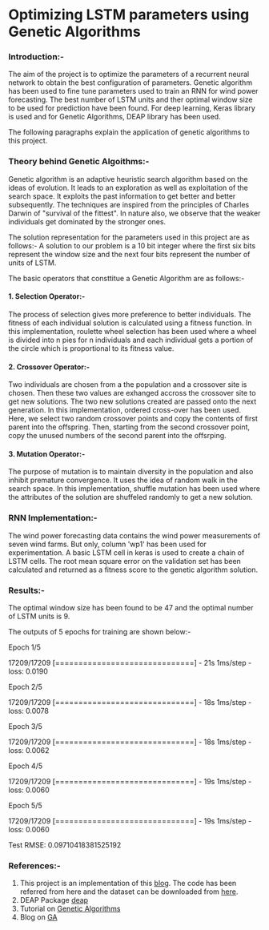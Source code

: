 # Optimizing LSTM parameters using Genetic Algorithms

### Introduction:-
The aim of the project is to optimize the parameters of a recurrent neural network to obtain the best configuration of parameters. Genetic algorithm has been used to fine tune parameters used to train an RNN for wind power forecasting. The best number of LSTM units and ther optimal window size to be used for prediction have been found. For deep learning, Keras library is used and for Genetic Algorithms, DEAP library has been used. 

The following paragraphs explain the application of genetic algorithms to this project.

### Theory behind Genetic Algoithms:-
Genetic algorithm is an adaptive heuristic search algorithm based on the ideas of evolution. It leads to an exploration as well as exploitation of the search space. It exploits the past information to get better and better subsequently. The techniques are inspired from the principles of Charles Darwin of "survival of the fittest". In nature also, we observe that the weaker individuals get dominated by the stronger ones. 

The solution representation for the parameters used in this project are as follows:-
A solution to our problem is a 10 bit integer where the first six bits represent the window size and the next four bits represent the number of units of LSTM.

The basic operators that consttitue a Genetic Algorithm are as follows:-

#### 1. Selection Operator:-
The process of selection gives more preference to better individuals. The fitness of each individual solution is calculated using a fitness function. In this implementation, roulette wheel selection has been used where a wheel is divided into n pies for n individuals and each individual gets a portion of the circle which is proportional to its fitness value.

#### 2. Crossover Operator:-
Two individuals are chosen from a the population and a crossover site is chosen. Then these two values are exhanged accross the crossover site to get new solutions. The two new solutions created are passed onto the next generation. In this implementation, ordered cross-over has been used. Here, we select two random crossover points and copy the contents of first parent into the offspring. Then, starting from the second crossover point, copy the unused numbers of the second parent into the offsrping.

#### 3. Mutation Operator:-
The purpose of mutation is to maintain diversity in the population and also inhibit premature convergence. It uses the idea of random walk in the search space. In this implementation, shuffle mutation has been used where the attributes of the solution are shuffeled randomly to get a new solution.

### RNN Implementation:-
The wind power forecasting data contains the wind power measurements of seven wind farms. But only, column 'wp1' has been used for experimentation.
A basic LSTM cell in keras is used to create a chain of LSTM cells. The root mean square error on the validation set has been calculated and returned as a fitness score to the genetic algorithm solution. 

### Results:-
The optimal window size has been found to be 47 and the optimal number of LSTM units is 9.

The outputs of 5 epochs for training are shown below:-

Epoch 1/5

17209/17209 [==============================] - 21s 1ms/step - loss: 0.0190

Epoch 2/5

17209/17209 [==============================] - 18s 1ms/step - loss: 0.0078

Epoch 3/5

17209/17209 [==============================] - 18s 1ms/step - loss: 0.0062

Epoch 4/5

17209/17209 [==============================] - 19s 1ms/step - loss: 0.0060

Epoch 5/5

17209/17209 [==============================] - 19s 1ms/step - loss: 0.0060

Test RMSE:  0.09710418381525192

### References:-
1. This project is an implementation of this [blog](http://aqibsaeed.github.io/2017-08-11-genetic-algorithm-for-optimizing-rnn/). The code has been referred from here and the dataset can be downloaded from [here](https://www.kaggle.com/c/GEF2012-wind-forecasting/data).
2. DEAP Package [deap](http://deap.readthedocs.io/en/master/api/tools.html#deap.tools.cxOrdered)
3. Tutorial on [Genetic Algorithms](https://www.tutorialspoint.com/genetic_algorithms/genetic_algorithms_mutation.htm)
4. Blog on [GA](https://www.doc.ic.ac.uk/~nd/surprise_96/journal/vol1/hmw/article1.html)
